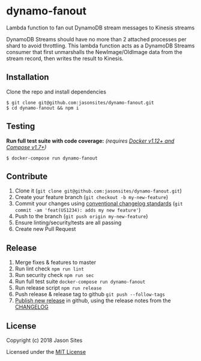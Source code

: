 # dynamo-fanout
Lambda function to fan out DynamoDB stream messages to Kinesis streams

DynamoDB Streams should have no more than 2 attached processes per shard to avoid throttling. This lambda function acts as a DynamoDB Streams consumer that first unmarshalls the NewImage/OldImage data from the stream record, then writes the result to Kinesis.

## Installation
Clone the repo and install dependencies
```shell
$ git clone git@github.com:jasonsites/dynamo-fanout.git
$ cd dynamo-fanout && npm i
```

## Testing
**Run full test suite with code coverage:** *(requires [Docker v1.12+ and Compose v1.7+](https://store.docker.com/search?type=edition&offering=community))*
```shell
$ docker-compose run dynamo-fanout
```

## Contribute
1. Clone it (`git clone git@github.com:jasonsites/dynamo-fanout.git`)
1. Create your feature branch (`git checkout -b my-new-feature`)
1. Commit your changes using [conventional changelog standards](https://github.com/bcoe/conventional-changelog-standard/blob/master/convention.md) (`git commit -am 'feat(US1234): adds my new feature'`)
1. Push to the branch (`git push origin my-new-feature`)
1. Ensure linting/security/tests are all passing
1. Create new Pull Request

## Release
1. Merge fixes & features to master
1. Run lint check `npm run lint`
1. Run security check `npm run sec`
1. Run full test suite `docker-compose run dynamo-fanout`
1. Run release script `npm run release`
1. Push release & release tag to github `git push --follow-tags`
1. [Publish new release](https://help.github.com/articles/creating-releases/) in github, using the release notes from the [CHANGELOG](./CHANGELOG.md)

## License
Copyright (c) 2018 Jason Sites

Licensed under the [MIT License](LICENSE.md)
